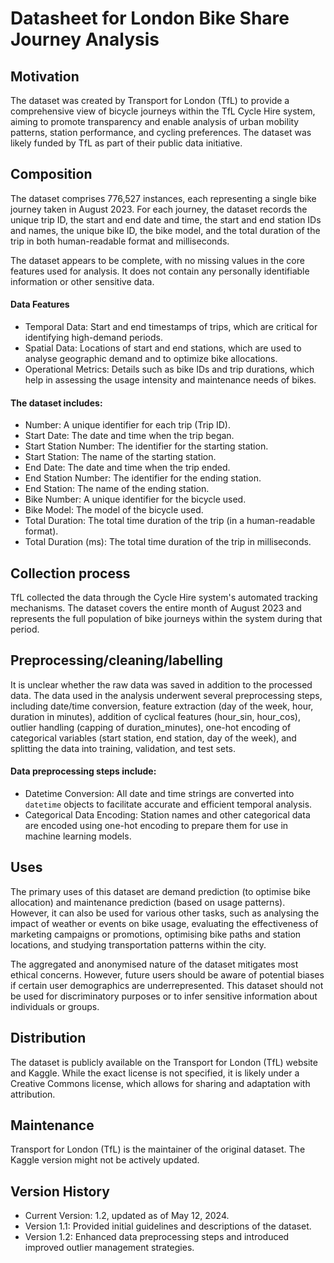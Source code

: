 # Datasheet for London Bike Share Journey Analysis

## Motivation

The dataset was created by Transport for London (TfL) to provide a comprehensive view of bicycle journeys within the TfL Cycle Hire system, aiming to promote transparency and enable analysis of urban mobility patterns, station performance, and cycling preferences. The dataset was likely funded by TfL as part of their public data initiative.
 
## Composition

The dataset comprises 776,527 instances, each representing a single bike journey taken in August 2023.  For each journey, the dataset records the unique trip ID, the start and end date and time, the start and end station IDs and names, the unique bike ID, the bike model, and the total duration of the trip in both human-readable format and milliseconds.

The dataset appears to be complete, with no missing values in the core features used for analysis. It does not contain any personally identifiable information or other sensitive data. 

#### Data Features
- Temporal Data: Start and end timestamps of trips, which are critical for identifying high-demand periods.
- Spatial Data: Locations of start and end stations, which are used to analyse geographic demand and to optimize bike allocations.
- Operational Metrics: Details such as bike IDs and trip durations, which help in assessing the usage intensity and maintenance needs of bikes.

#### The dataset includes:
- Number: A unique identifier for each trip (Trip ID).
- Start Date: The date and time when the trip began.
- Start Station Number: The identifier for the starting station.
- Start Station: The name of the starting station.
- End Date: The date and time when the trip ended.
- End Station Number: The identifier for the ending station.
- End Station: The name of the ending station.
- Bike Number: A unique identifier for the bicycle used.
- Bike Model: The model of the bicycle used.
- Total Duration: The total time duration of the trip (in a human-readable format).
- Total Duration (ms): The total time duration of the trip in milliseconds.

## Collection process

TfL collected the data through the Cycle Hire system's automated tracking mechanisms. The dataset covers the entire month of August 2023 and represents the full population of bike journeys within the system during that period.

## Preprocessing/cleaning/labelling

It is unclear whether the raw data was saved in addition to the processed data. The data used in the analysis underwent several preprocessing steps, including date/time conversion, feature extraction (day of the week, hour, duration in minutes), addition of cyclical features (hour_sin, hour_cos), outlier handling (capping of duration_minutes), one-hot encoding of categorical variables (start station, end station, day of the week), and splitting the data into training, validation, and test sets.

#### Data preprocessing steps include:
- Datetime Conversion: All date and time strings are converted into `datetime` objects to facilitate accurate and efficient temporal analysis.
- Categorical Data Encoding: Station names and other categorical data are encoded using one-hot encoding to prepare them for use in machine learning models.
 
## Uses

The primary uses of this dataset are demand prediction (to optimise bike allocation) and maintenance prediction (based on usage patterns). However, it can also be used for various other tasks, such as analysing the impact of weather or events on bike usage, evaluating the effectiveness of marketing campaigns or promotions, optimising bike paths and station locations, and studying transportation patterns within the city.

The aggregated and anonymised nature of the dataset mitigates most ethical concerns. However, future users should be aware of potential biases if certain user demographics are underrepresented. This dataset should not be used for discriminatory purposes or to infer sensitive information about individuals or groups.

## Distribution

The dataset is publicly available on the Transport for London (TfL) website and Kaggle. While the exact license is not specified, it is likely under a Creative Commons license, which allows for sharing and adaptation with attribution.

## Maintenance

Transport for London (TfL) is the maintainer of the original dataset. The Kaggle version might not be actively updated.

## Version History
- Current Version: 1.2, updated as of May 12, 2024.
- Version 1.1: Provided initial guidelines and descriptions of the dataset.
- Version 1.2: Enhanced data preprocessing steps and introduced improved outlier management strategies.
